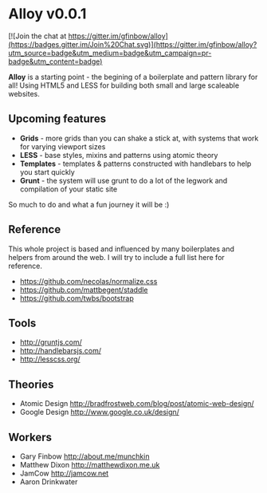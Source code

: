# Alloy v0.0.1

[![Join the chat at https://gitter.im/gfinbow/alloy](https://badges.gitter.im/Join%20Chat.svg)](https://gitter.im/gfinbow/alloy?utm_source=badge&utm_medium=badge&utm_campaign=pr-badge&utm_content=badge)

**Alloy** is a starting point - the begining of a boilerplate and pattern library for all! Using HTML5 and LESS for building both small and large scaleable websites.

## Upcoming features

* **Grids** - more grids than you can shake a stick at, with systems that work for varying viewport sizes
* **LESS** - base styles, mixins and patterns using atomic theory
* **Templates** - templates & patterns constructed with handlebars to help you start quickly
* **Grunt** - the system will use grunt to do a lot of the legwork and compilation of your static site

So much to do and what a fun journey it will be :)

## Reference

This whole project is based and influenced by many boilerplates and helpers from around the web. I will try to include a full list here for reference.

* https://github.com/necolas/normalize.css
* https://github.com/mattbegent/staddle
* https://github.com/twbs/bootstrap

## Tools

* http://gruntjs.com/
* http://handlebarsjs.com/
* http://lesscss.org/

## Theories

* Atomic Design http://bradfrostweb.com/blog/post/atomic-web-design/
* Google Design http://www.google.co.uk/design/

## Workers
* Gary Finbow http://about.me/munchkin
* Matthew Dixon http://matthewdixon.me.uk
* JamCow http://jamcow.net
* Aaron Drinkwater